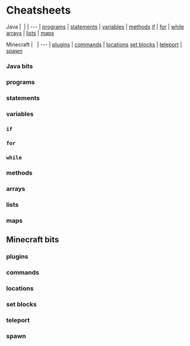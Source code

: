 # Cheatsheets

Java | &nbsp;| |
--- |
[programs](#programs) | [statements](#statements) | [variables](#variables) | [methods](#methods)
 [if](#if) | [for](#for) | [while](#while) 
 [arrays](#arrays) | [lists](#lists) | [maps](#maps)
 
 
 Minecraft | &nbsp; |
 --- |
 [plugins](#plugins) | [commands](#commands) | [locations](#locations) 
 [set blocks](#set-blocks) | [teleport](#teleport) | [spawn](#spawn) 

### Java bits

### programs

### statements

### variables

### `if`

### `for`

### `while`

### methods

### arrays

### lists

### maps

## Minecraft bits

###  plugins 

### commands
 
### locations
 
### set blocks 

### teleport 

### spawn 


 
 